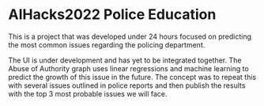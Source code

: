 # AIHacks2022 Police Education

This is a project that was developed under 24 hours focused on predicting the most common issues regarding the policing department.

The UI is under development and has yet to be integrated together. The Abuse of Authority graph uses linear regressions and machine learning to predict 
the growth of this issue in the future. The concept was to repeat this with several issues outlined in police reports and then publish the results
with the top 3 most probable issues we will face.
